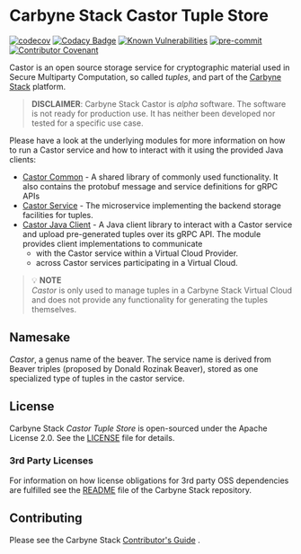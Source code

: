 # Carbyne Stack Castor Tuple Store

[![codecov](https://codecov.io/gh/carbynestack/castor/branch/master/graph/badge.svg?token=JWqyS02Uok)](https://codecov.io/gh/carbynestack/castor)
[![Codacy Badge](https://app.codacy.com/project/badge/Grade/b13366556ed545189445c9107d7fded7)](https://www.codacy.com?utm_source=github.com&utm_medium=referral&utm_content=carbynestack/castor&utm_campaign=Badge_Grade)
[![Known Vulnerabilities](https://snyk.io/test/github/carbynestack/castor/badge.svg)](https://snyk.io/test/github/carbynestack/castor)
[![pre-commit](https://img.shields.io/badge/pre--commit-enabled-brightgreen?logo=pre-commit&logoColor=white)](https://github.com/pre-commit/pre-commit)
[![Contributor Covenant](https://img.shields.io/badge/Contributor%20Covenant-2.1-4baaaa.svg)](CODE_OF_CONDUCT.md)

Castor is an open source storage service for cryptographic material used in
Secure Multiparty Computation, so called _tuples_, and part of the
[Carbyne Stack](https://github.com/carbynestack) platform.

> **DISCLAIMER**: Carbyne Stack Castor is *alpha* software. The software is not
> ready for production use. It has neither been developed nor tested for a
> specific use case.

Please have a look at the underlying modules for more information on how to run
a Castor service and how to interact with it using the provided Java clients:

- [Castor Common](castor-common) - A shared library of commonly used
  functionality. It also contains the protobuf message and service definitions
  for gRPC APIs
- [Castor Service](castor-service) - The microservice implementing the backend
  storage facilities for tuples.
- [Castor Java Client](castor-java-client) - A Java client library to interact
  with a Castor service and upload pre-generated tuples over its gRPC API. The
  module provides client implementations to communicate
  - with the Castor service within a Virtual Cloud Provider.
  - across Castor services participating in a Virtual Cloud.

> :bulb: **NOTE**\
> _Castor_ is only used to manage tuples in a Carbyne Stack
> Virtual Cloud and does not provide any functionality for generating the tuples
> themselves.

## Namesake

_Castor_, a genus name of the beaver. The service name is derived from Beaver
triples (proposed by Donald Rozinak Beaver), stored as one specialized type of
tuples in the castor service.

## License

Carbyne Stack *Castor Tuple Store* is open-sourced under the Apache License 2.0.
See the [LICENSE](LICENSE) file for details.

### 3rd Party Licenses

For information on how license obligations for 3rd party OSS dependencies are
fulfilled see the [README](https://github.com/carbynestack/carbynestack) file of
the Carbyne Stack repository.

## Contributing

Please see the Carbyne Stack
[Contributor's Guide](https://github.com/carbynestack/carbynestack/blob/master/CONTRIBUTING.md)
.
